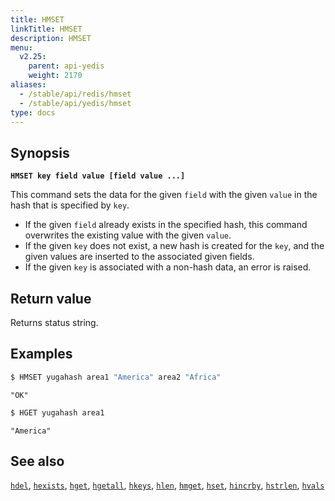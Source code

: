 ```yaml
---
title: HMSET
linkTitle: HMSET
description: HMSET
menu:
  v2.25:
    parent: api-yedis
    weight: 2170
aliases:
  - /stable/api/redis/hmset
  - /stable/api/yedis/hmset
type: docs
---
```


## Synopsis

**`HMSET key field value [field value ...]`**

This command sets the data for the given `field` with the given `value` in the hash that is specified by `key`.

- If the given `field` already exists in the specified hash, this command overwrites the existing value with the given `value`.
- If the given `key` does not exist, a new hash is created for the `key`, and the given values are inserted to the associated given fields.
- If the given `key` is associated with a non-hash data, an error is raised.

## Return value

Returns status string.

## Examples

```sh
$ HMSET yugahash area1 "America" area2 "Africa"
```

```
"OK"
```

```sh
$ HGET yugahash area1
```

```
"America"
```

## See also

[`hdel`](../hdel/), [`hexists`](../hexists/), [`hget`](../hget/), [`hgetall`](../hgetall/), [`hkeys`](../hkeys/), [`hlen`](../hlen/), [`hmget`](../hmget/), [`hset`](../hset/), [`hincrby`](../hincrby/), [`hstrlen`](../hstrlen/), [`hvals`](../hvals/)
